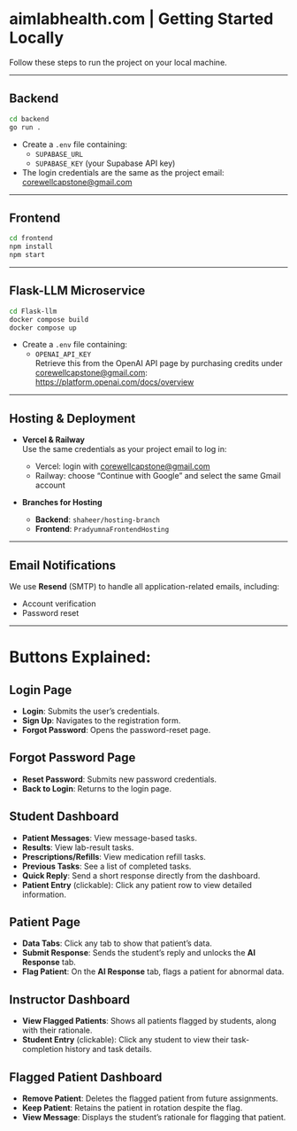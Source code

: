 # aimlabhealth.com | Getting Started Locally

Follow these steps to run the project on your local machine.

---

## Backend

```bash
cd backend
go run .
```

- Create a `.env` file containing:
  - `SUPABASE_URL`
  - `SUPABASE_KEY` (your Supabase API key)
- The login credentials are the same as the project email: [corewellcapstone@gmail.com](mailto:corewellcapstone@gmail.com)

---

## Frontend

```bash
cd frontend
npm install
npm start
```

---

## Flask-LLM Microservice

```bash
cd Flask-llm
docker compose build
docker compose up
```

- Create a `.env` file containing:
  - `OPENAI_API_KEY`  
    Retrieve this from the OpenAI API page by purchasing credits under [corewellcapstone@gmail.com](mailto:corewellcapstone@gmail.com):  
    https://platform.openai.com/docs/overview

---

## Hosting & Deployment

- **Vercel & Railway**  
  Use the same credentials as your project email to log in:
  - Vercel: login with [corewellcapstone@gmail.com](mailto:corewellcapstone@gmail.com)  
  - Railway: choose “Continue with Google” and select the same Gmail account  

- **Branches for Hosting**  
  - **Backend**: `shaheer/hosting-branch`  
  - **Frontend**: `PradyumnaFrontendHosting`

---

## Email Notifications

We use **Resend** (SMTP) to handle all application-related emails, including:

- Account verification
- Password reset


---

Buttons Explained:
=================

## Login Page
- **Login**: Submits the user’s credentials.  
- **Sign Up**: Navigates to the registration form.  
- **Forgot Password**: Opens the password-reset page.  

## Forgot Password Page
- **Reset Password**: Submits new password credentials.  
- **Back to Login**: Returns to the login page.  

## Student Dashboard
- **Patient Messages**: View message-based tasks.  
- **Results**: View lab-result tasks.  
- **Prescriptions/Refills**: View medication refill tasks.  
- **Previous Tasks**: See a list of completed tasks.  
- **Quick Reply**: Send a short response directly from the dashboard.  
- **Patient Entry** (clickable): Click any patient row to view detailed information.  

## Patient Page
- **Data Tabs**: Click any tab to show that patient’s data.  
- **Submit Response**: Sends the student’s reply and unlocks the **AI Response** tab.  
- **Flag Patient**: On the **AI Response** tab, flags a patient for abnormal data.  

## Instructor Dashboard
- **View Flagged Patients**: Shows all patients flagged by students, along with their rationale.  
- **Student Entry** (clickable): Click any student to view their task-completion history and task details.  

## Flagged Patient Dashboard
- **Remove Patient**: Deletes the flagged patient from future assignments.  
- **Keep Patient**: Retains the patient in rotation despite the flag.  
- **View Message**: Displays the student’s rationale for flagging that patient.  
